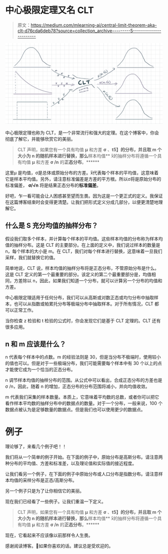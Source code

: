 # 中心极限定理又名 CLT

> 原文：<https://medium.com/mlearning-ai/central-limit-theorem-aka-clt-d76cda6deb78?source=collection_archive---------5----------------------->

![](img/09302dcb1264f199b3901154036be1fc.png)

中心极限定理也称为 CLT，是一个非常流行和强大的定理。在这个博客中，你会彻底了解它，并能够欣赏它的美丽。

> CLT 声明，如果您有一个具有均值 **μ** 和方差 **σ** 、**t5】的分布，并且取 **m** 个大小为 **n** 的随机样本进行替换，那么**样本均值** x̅的抽样分布将遵循一个具有均值 **μ** 和方差 **σ /n** 的**正态分布**。******

这里μ 是均值，σ是总体或原始分布的方差。x̅代表每个样本的平均值，这意味着它是样本平均值。另外，请注意标准偏差是方差的平方根。所以σ将是原始分布的标准偏差， **σ/√n** 将是结果正态分布的**标准偏差**。

好吧，乍一看可能会让人困惑甚至望而生畏。因为这是一个更正式的定义。我保证在这篇博客结束时会变得更清楚。让我们把形式定义分成几部分，以便更清楚地理解它。

## 什么是 S **充分均值的抽样分布？**

假设我们取多个样本，并计算每个样本的平均值。这些样本均值的分布称为样本均值的抽样分布。这是 CLT 的主要部分。在上面的定义中，我们说过样本的数量是 n，每个样本的大小是 m。在 CLT，我们对每个样本进行替换，这意味着一旦我们采样，我们就替换它的值。

简单地说，CLT 说，样本均值的抽样分布将是正态分布，不管原始分布是什么。这是 CLT 定义的第一个最重要的部分。该定义的第二个最重要部分是，均值相同，方差除以 n，因此，如果我们知道一个分布，就可以计算另一个分布的均值和方差。

中心极限定理适用于任何分布，我们可以从高斯或对数正态或均匀分布中抽取样本，也可以从指数或帕累托分布等极端分布中抽取样本。对于所有情况，CLT 都可以正常工作。

当你检查 z 检验和 t 检验的公式时，你会发现它们是基于 CLT 定理的。CLT 还有很多应用。

## n 和 m 应该是什么？

n 代表每个样本中的点数。m 的经验法则是 30，但是当分布不极端时，使用较小的值也可以。但是对于一些极端分布，我们可能需要每个样本中有 30 个以上的点才能使它成为一个恰当的正态分布。

n 调节样本均值的抽样分布的范围。从公式中可以看出，合成正态分布的方差也是σ /n，因此，随着 n 的增加，正态分布的分布范围将减小，并向均值收敛。

m 代表我们采集的样本数量。本质上，它意味着平均数的总数，或者你可以把它看作样本平均数的抽样分布中的数据点的数量。对于一个分布，一般来说，100 个数据点被认为是足够数量的数据点。但是我们也可以使用更少的数据点。

# 例子

理论够了，来看几个例子吧！！

我们将从一个简单的例子开始。在下面的例子中，原始分布是高斯分布。请注意两种分布的平均值、方差和标准差，以及理论值和实际值的接近程度。

让我们看另一个例子，在下面的例子中原始分布或人口分布是指数分布。请注意样本均值的采样分布是正态/高斯分布。

另一个例子只是为了让你相信它的美丽。

现在我们已经看了一些例子。让我们重温一下定义。

> CLT 声明，如果您有一个具有均值 **μ** 和方差 **σ** 、**t5】的分布，并且取 **m** 个大小为 **n** 的随机样本进行替换，那么**样本均值** x̅的抽样分布将遵循一个具有均值 **μ** 和方差 **σ /n** 的**正态分布**。******

现在，它看起来不应该像以前那样令人生畏。

感谢阅读博客。👏如果你喜欢的话。建议总是受欢迎的。